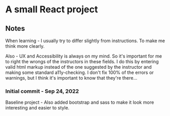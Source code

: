 # A small React project

## Notes
When learning - I usually try to differ slightly from instructions. To make me think more clearly. 

Also - UX and Accessibility is always on my mind. So it's important for me to right the wrongs of the instructors 
in these fields. I do this by entering valid html markup instead of the one suggested by the instructor
and making some standard a11y-checking. I don't fix 100% of the errors or warnings,
but I think it's important to know that they're there...

### Initial commit - Sep 24, 2022
Baseline project - Also added bootstrap and sass to make it look more interesting and easier to style.
